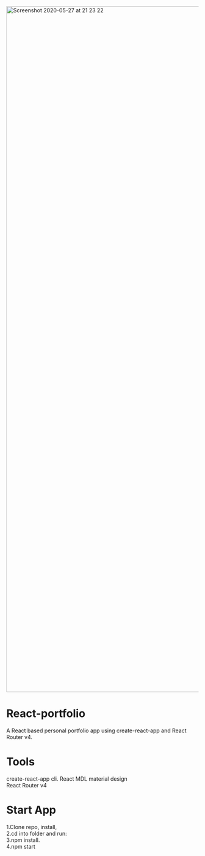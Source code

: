 
<img width="1792" alt="Screenshot 2020-05-27 at 21 23 22" src="https://user-images.githubusercontent.com/51873236/83043378-6f219d80-a060-11ea-9c9a-9e7dadbaf85b.png">

# React-portfolio

A React based personal portfolio app using create-react-app and React Router v4.

# Tools

create-react-app cli. 
React MDL material design  
React Router v4

# Start App

1.Clone repo, install,  
2.cd into folder and run:  
3.npm install.  
4.npm start

